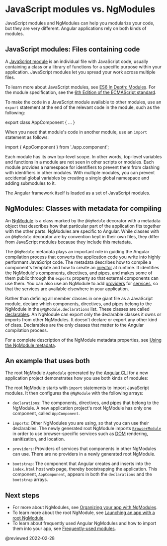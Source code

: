 # JavaScript modules vs. NgModules

JavaScript modules and NgModules can help you modularize your code, but they are very different.
Angular applications rely on both kinds of modules.

## JavaScript modules: Files containing code

A [JavaScript module](https://javascript.info/modules 'JavaScript.Info - Modules') is an individual file with JavaScript code, usually containing a class or a library of functions for a specific purpose within your application.
JavaScript modules let you spread your work across multiple files.

<div class="alert is-helpful">

To learn more about JavaScript modules, see [ES6 In Depth: Modules](https://hacks.mozilla.org/2015/08/es6-in-depth-modules).
For the module specification, see the [6th Edition of the ECMAScript standard](https://www.ecma-international.org/ecma-262/6.0/#sec-modules).

</div>

To make the code in a JavaScript module available to other modules, use an `export` statement at the end of the relevant code in the module, such as the following:

<code-example format="typescript" language="typescript">

export class AppComponent { &hellip; }

</code-example>

When you need that module's code in another module, use an `import` statement as follows:

<code-example format="typescript" language="typescript">

import { AppComponent } from './app.component';

</code-example>

Each module has its own top-level scope.
In other words, top-level variables and functions in a module are not seen in other scripts or modules.
Each module provides a namespace for identifiers to prevent them from clashing with identifiers in other modules.
With multiple modules, you can prevent accidental global variables by creating a single global namespace and adding submodules to it.

The Angular framework itself is loaded as a set of JavaScript modules.

## NgModules: Classes with metadata for compiling

An [NgModule](glossary.md#ngmodule 'Definition of NgModule') is a class marked by the `@NgModule` decorator with a metadata object that describes how that particular part of the application fits together with the other parts.
NgModules are specific to Angular.
While classes with an `@NgModule` decorator are by convention kept in their own files, they differ from JavaScript modules because they include this metadata.

The `@NgModule` metadata plays an important role in guiding the Angular compilation process that converts the application code you write into highly performant JavaScript code.
The metadata describes how to compile a component's template and how to create an [injector](glossary.md#injector 'Definition of injector') at runtime.
It identifies the NgModule's [components](glossary.md#component 'Definition of component'), [directives](glossary.md#directive 'Definition of directive'), and [pipes](glossary.md#pipe 'Definition of pipe)'),
and makes some of them public through the `exports` property so that external components can use them.
You can also use an NgModule to add [providers](glossary.md#provider 'Definition of provider') for [services](glossary.md#service 'Definition of a service'), so that the services are available elsewhere in your application.

Rather than defining all member classes in one giant file as a JavaScript module, declare which components, directives, and pipes belong to the NgModule in the `@NgModule.declarations` list.
These classes are called [declarables](glossary.md#declarable 'Definition of a declarable').
An NgModule can export only the declarable classes it owns or imports from other NgModules.
It doesn't declare or export any other kind of class.
Declarables are the only classes that matter to the Angular compilation process.

For a complete description of the NgModule metadata properties, see [Using the NgModule metadata](ngmodule-api.md 'Using the NgModule metadata').

## An example that uses both

The root NgModule `AppModule` generated by the [Angular CLI](https://angular.io/cli) for a new application project demonstrates how you use both kinds of modules:

<code-example header="src/app/app.module.ts (default AppModule)" path="ngmodules/src/app/app.module.1.ts"></code-example>

The root NgModule starts with `import` statements to import JavaScript modules.
It then configures the `@NgModule` with the following arrays:

-   `declarations`: The components, directives, and pipes that belong to the NgModule.
    A new application project's root NgModule has only one component, called `AppComponent`.

-   `imports`: Other NgModules you are using, so that you can use their declarables.
    The newly generated root NgModule imports [`BrowserModule`](api/platform-browser/BrowserModule 'BrowserModule NgModule') in order to use browser-specific services such as [DOM](https://www.w3.org/TR/DOM-Level-2-Core/introduction.html 'Definition of Document Object Model') rendering, sanitization, and location.

-   `providers`: Providers of services that components in other NgModules can use.
    There are no providers in a newly generated root NgModule.

-   `bootstrap`: The component that Angular creates and inserts into the `index.html` host web page, thereby bootstrapping the application.
    This component, `AppComponent`, appears in both the `declarations` and the `bootstrap` arrays.

## Next steps

-   For more about NgModules, see [Organizing your app with NgModules](ngmodules.md 'Organizing your app with NgModules').
-   To learn more about the root NgModule, see [Launching an app with a root NgModule](bootstrapping.md 'Launching an app with a root NgModule').
-   To learn about frequently used Angular NgModules and how to import them into your app, see [Frequently-used modules](frequent-ngmodules.md 'Frequently-used modules').

<!-- links -->

<!-- external links -->

<!-- end links -->

@reviewed 2022-02-28
